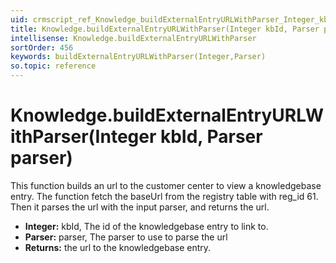 ```yaml
---
uid: crmscript_ref_Knowledge_buildExternalEntryURLWithParser_Integer_kbId_Parser_parser
title: Knowledge.buildExternalEntryURLWithParser(Integer kbId, Parser parser)
intellisense: Knowledge.buildExternalEntryURLWithParser
sortOrder: 456
keywords: buildExternalEntryURLWithParser(Integer,Parser)
so.topic: reference
---
```


# Knowledge.buildExternalEntryURLWithParser(Integer kbId, Parser parser)

This function builds an url to the customer center to view a knowledgebase entry.
The function fetch the baseUrl from the registry table with reg\_id 61. Then it parses the url with the input parser, and returns the url.

* **Integer:** kbId, The id of the knowledgebase entry to link to.
* **Parser:** parser, The parser to use to parse the url
* **Returns:** the url to the knowledgebase entry.

